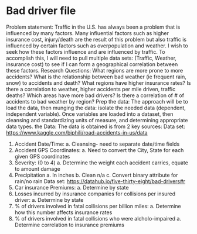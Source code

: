 # Bad driver file

Problem statement:
Traffic in the U.S. has always been a problem that is influenced by many factors. Many influential factors such as higher insurance cost, injury/death are the result of this problem but also traffic is influenced by certain factors such as overpopulation and weather. I wish to seek how these factors influence and are influenced by traffic. To accomplish this, I will need to pull multiple data sets: (Traffic, Weather, insurance cost) to see if I can form a geographical correlation between these factors.
Research Questions:
What regions are more prone to more accidents? What is the relationship between bad weather (ie frequent rain, snow) to accidents and death? What regions have higher insurance rates? Is there a correlation to weather, higher accidents per mile driven, traffic deaths? Which areas have more bad drivers? Is there a correlation of # of accidents to bad weather by region?
Prep the data:
The approach will be to load the data, then munging the data: isolate the needed data (dependent, independent variable). Once variables are loaded into a dataset, then cleansing and standardizing units of measure, and determining appropriate data types.
the Data:
The data is obtained is from 2 key sources:
Data set: https://www.kaggle.com/biphili/road-accidents-in-us/data
1.	Accident Date/Time:
a.	Cleansing- need to separate date/time fields
2.	Accident GPS Coordinates:
a.	Need to convert the City, State for each given GPS coordinates
3.	Severity: (0 to 4)
a.	Determine the weight each accident carries, equate to amount damage
4.	Precipitation
a.	In inches
b.	Clean n/a
c.	Convert binary attribute for rain/no rain
Data set: https://datahub.io/five-thirty-eight/bad-drivers#r
1.	Car insurance Premiums:
a.	Determine by state
2.	Losses incurred by insurance companies for collisions per insured driver:
a.	Determine by state
3.	% of drivers involved in fatal collisions per billion miles:
a.	Determine how this number affects insurance rates
4.	% of drivers involved in fatal collisions who were alcholo-impaired
a.	Determine correlation to insurance premiums

 

